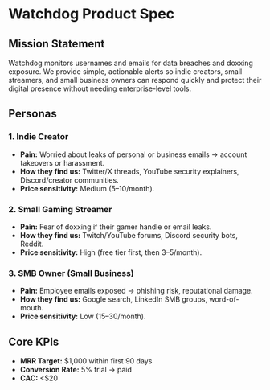 # Watchdog Product Spec

## Mission Statement
Watchdog monitors usernames and emails for data breaches and doxxing exposure. We provide simple, actionable alerts so indie creators, small streamers, and small business owners can respond quickly and protect their digital presence without needing enterprise-level tools.

## Personas

### 1. Indie Creator
- **Pain:** Worried about leaks of personal or business emails → account takeovers or harassment.  
- **How they find us:** Twitter/X threads, YouTube security explainers, Discord/creator communities.  
- **Price sensitivity:** Medium ($5–$10/month).  

### 2. Small Gaming Streamer
- **Pain:** Fear of doxxing if their gamer handle or email leaks.  
- **How they find us:** Twitch/YouTube forums, Discord security bots, Reddit.  
- **Price sensitivity:** High (free tier first, then $3–$5/month).  

### 3. SMB Owner (Small Business)
- **Pain:** Employee emails exposed → phishing risk, reputational damage.  
- **How they find us:** Google search, LinkedIn SMB groups, word-of-mouth.  
- **Price sensitivity:** Low ($15–$30/month).  

## Core KPIs
- **MRR Target:** $1,000 within first 90 days  
- **Conversion Rate:** 5% trial → paid  
- **CAC:** <$20
